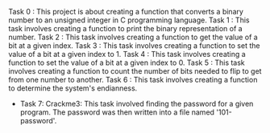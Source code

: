 Task 0 : This project is about creating a function that converts a binary number to an unsigned integer in C programming language.
Task 1 : This task involves creating a function to print the binary representation of a number.
Task 2 : This task involves creating a function to get the value of a bit at a given index.
Task 3 : This task involves creating a function to set the value of a bit at a given index to 1.
Task 4 : This task involves creating a function to set the value of a bit at a given index to 0.
Task 5 : This task involves creating a function to count the number of bits needed to flip to get from one number to another.
Task 6 : This task involves creating a function to determine the system's endianness.
- Task 7: Crackme3: This task involved finding the password for a given program. The password was then written into a file named '101-password'.
